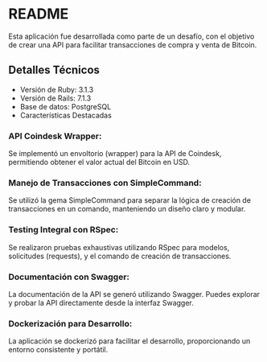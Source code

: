 # README

Esta aplicación fue desarrollada como parte de un desafío, con el objetivo de crear una API para facilitar transacciones de compra y venta de Bitcoin.

## Detalles Técnicos
* Versión de Ruby: 3.1.3
* Versión de Rails: 7.1.3
* Base de datos: PostgreSQL
* Características Destacadas

### API Coindesk Wrapper:

Se implementó un envoltorio (wrapper) para la API de Coindesk, permitiendo obtener el valor actual del Bitcoin en USD.

### Manejo de Transacciones con SimpleCommand:

Se utilizó la gema SimpleCommand para separar la lógica de creación de transacciones en un comando, manteniendo un diseño claro y modular.

### Testing Integral con RSpec:

Se realizaron pruebas exhaustivas utilizando RSpec para modelos, solicitudes (requests), y el comando de creación de transacciones.

### Documentación con Swagger:

La documentación de la API se generó utilizando Swagger. Puedes explorar y probar la API directamente desde la interfaz Swagger.

### Dockerización para Desarrollo:

La aplicación se dockerizó para facilitar el desarrollo, proporcionando un entorno consistente y portátil.

 
